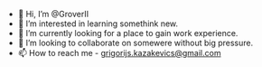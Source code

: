 - 👋 Hi, I’m @GroverII
- 👀 I’m interested in learning somethink new.
- 🌱 I’m currently looking for a place to gain work experience.
- 💞️ I’m looking to collaborate on somewere without big pressure.
- 📫 How to reach me - grigorijs.kazakevics@gmail.com

<!---
GroverII/GroverII is a ✨ special ✨ repository because its `README.md` (this file) appears on your GitHub profile.
You can click the Preview link to take a look at your changes.
--->
